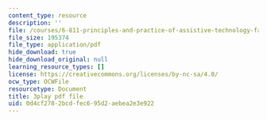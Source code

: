 ```yaml
---
content_type: resource
description: ''
file: /courses/6-811-principles-and-practice-of-assistive-technology-fall-2014/0d4cf2782bcdfec695d2aebea2e3e922_x18bMLW4eO4.pdf
file_size: 195374
file_type: application/pdf
hide_download: true
hide_download_original: null
learning_resource_types: []
license: https://creativecommons.org/licenses/by-nc-sa/4.0/
ocw_type: OCWFile
resourcetype: Document
title: 3play pdf file
uid: 0d4cf278-2bcd-fec6-95d2-aebea2e3e922
---
```

